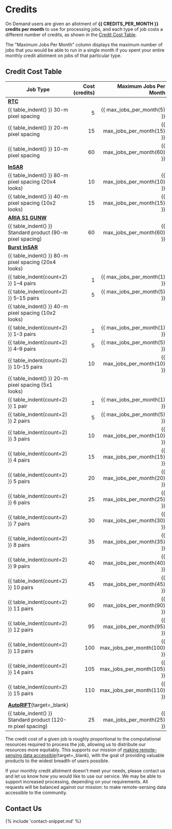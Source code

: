 # Credits

On Demand users are given an allotment of **{{ CREDITS_PER_MONTH }} credits per month** to use for processing jobs,
and each type of job costs a different number of credits, as shown in the [Credit Cost Table](#credit-cost-table).

The "Maximum Jobs Per Month" column displays the maximum number of jobs that you 
would be able to run in a single month if you spent your entire monthly credit 
allotment on jobs of that particular type.

## Credit Cost Table
| Job Type                                                      | Cost (credits) |        Maximum Jobs Per Month |
|---------------------------------------------------------------|---------------:|------------------------------:|
| [**RTC**](/guides/rtc_product_guide/)                         |                |                               |
| {{ table_indent() }} 30-m pixel spacing                       |              5 |   {{ max_jobs_per_month(5) }} |
| {{ table_indent() }} 20-m pixel spacing                       |             15 |  {{ max_jobs_per_month(15) }} |
| {{ table_indent() }} 10-m pixel spacing                       |             60 |  {{ max_jobs_per_month(60) }} |
| [**InSAR**](/guides/insar_product_guide/)                     |                |                               |
| {{ table_indent() }} 80-m pixel spacing (20x4 looks)          |             10 |  {{ max_jobs_per_month(10) }} |
| {{ table_indent() }} 40-m pixel spacing (10x2 looks)          |             15 |  {{ max_jobs_per_month(15) }} |
| [**ARIA S1 GUNW**](/guides/gunw_product_guide/)               |                |                               |
| {{ table_indent() }} Standard product (90-m pixel spacing)    |             60 |  {{ max_jobs_per_month(60) }} |
| [**Burst InSAR**](/guides/burst_insar_product_guide/)         |                |                               |
| {{ table_indent() }} 80-m pixel spacing (20x4 looks)          |                |                               |
| {{ table_indent(count=2) }} 1–4 pairs                         |              1 |   {{ max_jobs_per_month(1) }} |
| {{ table_indent(count=2) }} 5–15 pairs                        |              5 |   {{ max_jobs_per_month(5) }} |
| {{ table_indent() }} 40-m pixel spacing (10x2 looks)          |                |                               |
| {{ table_indent(count=2) }} 1–3 pairs                         |              1 |   {{ max_jobs_per_month(1) }} |
| {{ table_indent(count=2) }} 4–9 pairs                         |              5 |   {{ max_jobs_per_month(5) }} |
| {{ table_indent(count=2) }} 10–15 pairs                       |             10 |  {{ max_jobs_per_month(10) }} |
| {{ table_indent() }} 20-m pixel spacing (5x1 looks)           |                |                               |
| {{ table_indent(count=2) }} 1 pair                            |              1 |   {{ max_jobs_per_month(1) }} |
| {{ table_indent(count=2) }} 2 pairs                           |              5 |   {{ max_jobs_per_month(5) }} |
| {{ table_indent(count=2) }} 3 pairs                           |             10 |  {{ max_jobs_per_month(10) }} |
| {{ table_indent(count=2) }} 4 pairs                           |             15 |  {{ max_jobs_per_month(15) }} |
| {{ table_indent(count=2) }} 5 pairs                           |             20 |  {{ max_jobs_per_month(20) }} |
| {{ table_indent(count=2) }} 6 pairs                           |             25 |  {{ max_jobs_per_month(25) }} |
| {{ table_indent(count=2) }} 7 pairs                           |             30 |  {{ max_jobs_per_month(30) }} |
| {{ table_indent(count=2) }} 8 pairs                           |             35 |  {{ max_jobs_per_month(35) }} |
| {{ table_indent(count=2) }} 9 pairs                           |             40 |  {{ max_jobs_per_month(40) }} |
| {{ table_indent(count=2) }} 10 pairs                          |             45 |  {{ max_jobs_per_month(45) }} |
| {{ table_indent(count=2) }} 11 pairs                          |             90 |  {{ max_jobs_per_month(90) }} |
| {{ table_indent(count=2) }} 12 pairs                          |             95 |  {{ max_jobs_per_month(95) }} |
| {{ table_indent(count=2) }} 13 pairs                          |            100 | {{ max_jobs_per_month(100) }} |
| {{ table_indent(count=2) }} 14 pairs                          |            105 | {{ max_jobs_per_month(105) }} |
| {{ table_indent(count=2) }} 15 pairs                          |            110 | {{ max_jobs_per_month(110) }} |
| [**AutoRIFT**](https://its-live.jpl.nasa.gov/){target=_blank} |                |                               |
| {{ table_indent() }} Standard product (120-m pixel spacing)   |             25 |  {{ max_jobs_per_month(25) }} |

The credit cost of a given job is roughly proportional to the computational resources required to process the job,
allowing us to distribute our resources more equitably.
This supports our mission of
[making remote-sensing data accessible](https://asf.alaska.edu/about-asf/ 'asf.alaska.edu/about-asf' ){target=_blank},
with the goal of providing valuable products to the widest breadth of users possible.

If your monthly credit allotment doesn't meet your needs,
please contact us and let us know how you would like to use our service.
We may be able to support increased processing, depending on your requirements.
All requests will be balanced against our mission: to make remote-sensing data accessible to the community.

## Contact Us

{% include 'contact-snippet.md' %}
